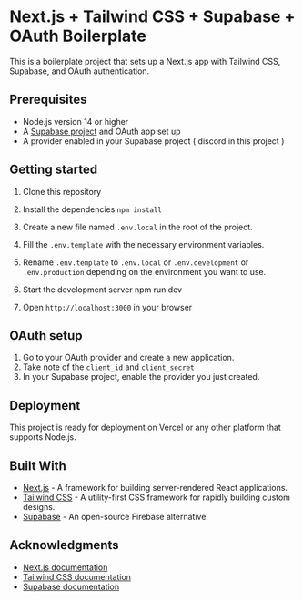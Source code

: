 # Next.js + Tailwind CSS + Supabase + OAuth Boilerplate

This is a boilerplate project that sets up a Next.js app with Tailwind CSS, Supabase, and OAuth authentication.

## Prerequisites
- Node.js version 14 or higher
- A [Supabase project](https://supabase.com/docs/guides/getting-started/tutorials/with-nextjs#create-a-project) and OAuth app set up
- A provider enabled in your Supabase project ( discord in this project )

## Getting started
1. Clone this repository


2. Install the dependencies
```npm install```

3. Create a new file named `.env.local` in the root of the project.
4. Fill the `.env.template` with the necessary environment variables.
5. Rename `.env.template` to `.env.local` or `.env.development` or `.env.production` depending on the environment you want to use.
6. Start the development server
npm run dev

7. Open `http://localhost:3000` in your browser

## OAuth setup
1. Go to your OAuth provider and create a new application.
2. Take note of the `client_id` and `client_secret`
3. In your Supabase project, enable the provider you just created.

## Deployment
This project is ready for deployment on Vercel or any other platform that supports Node.js.

## Built With
- [Next.js](https://nextjs.org/) - A framework for building server-rendered React applications.
- [Tailwind CSS](https://tailwindcss.com/) - A utility-first CSS framework for rapidly building custom designs.
- [Supabase](https://supabase.io/) - An open-source Firebase alternative.

## Acknowledgments
- [Next.js documentation](https://nextjs.org/docs)
- [Tailwind CSS documentation](https://tailwindcss.com/docs)
- [Supabase documentation](https://docs.supabase.io/)
